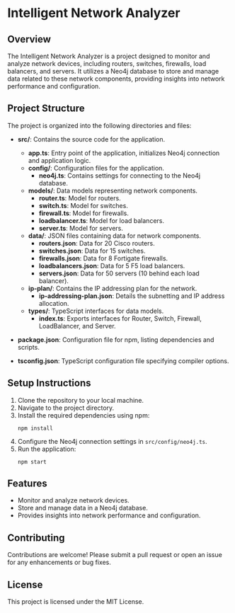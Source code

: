 # Intelligent Network Analyzer

## Overview
The Intelligent Network Analyzer is a project designed to monitor and analyze network devices, including routers, switches, firewalls, load balancers, and servers. It utilizes a Neo4j database to store and manage data related to these network components, providing insights into network performance and configuration.

## Project Structure
The project is organized into the following directories and files:

- **src/**: Contains the source code for the application.
  - **app.ts**: Entry point of the application, initializes Neo4j connection and application logic.
  - **config/**: Configuration files for the application.
    - **neo4j.ts**: Contains settings for connecting to the Neo4j database.
  - **models/**: Data models representing network components.
    - **router.ts**: Model for routers.
    - **switch.ts**: Model for switches.
    - **firewall.ts**: Model for firewalls.
    - **loadbalancer.ts**: Model for load balancers.
    - **server.ts**: Model for servers.
  - **data/**: JSON files containing data for network components.
    - **routers.json**: Data for 20 Cisco routers.
    - **switches.json**: Data for 15 switches.
    - **firewalls.json**: Data for 8 Fortigate firewalls.
    - **loadbalancers.json**: Data for 5 F5 load balancers.
    - **servers.json**: Data for 50 servers (10 behind each load balancer).
  - **ip-plan/**: Contains the IP addressing plan for the network.
    - **ip-addressing-plan.json**: Details the subnetting and IP address allocation.
  - **types/**: TypeScript interfaces for data models.
    - **index.ts**: Exports interfaces for Router, Switch, Firewall, LoadBalancer, and Server.

- **package.json**: Configuration file for npm, listing dependencies and scripts.
- **tsconfig.json**: TypeScript configuration file specifying compiler options.

## Setup Instructions
1. Clone the repository to your local machine.
2. Navigate to the project directory.
3. Install the required dependencies using npm:
   ```
   npm install
   ```
4. Configure the Neo4j connection settings in `src/config/neo4j.ts`.
5. Run the application:
   ```
   npm start
   ```

## Features
- Monitor and analyze network devices.
- Store and manage data in a Neo4j database.
- Provides insights into network performance and configuration.

## Contributing
Contributions are welcome! Please submit a pull request or open an issue for any enhancements or bug fixes.

## License
This project is licensed under the MIT License.